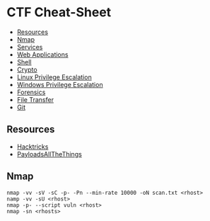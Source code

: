 # CTF Cheat-Sheet

- [Resources](#resources)
- [Nmap](#nmap)
- [Services](Services.md)
- [Web Applications](Web_Applications.md)
- [Shell](Shell.md)
- [Crypto](Crypto.md)
- [Linux Privilege Escalation](Linux_Privilege_Escalation.md)
- [Windows Privilege Escalation](Windows_Privilege_Escalation.md)
- [Forensics](Forensics.md)
- [File Transfer](File_Transfer.md)
- [Git](Git.md)

## Resources

- [Hacktricks](https://book.hacktricks.xyz/)
- [PayloadsAllTheThings](https://github.com/swisskyrepo/PayloadsAllTheThings/tree/master)

## Nmap

```
nmap -vv -sV -sC -p- -Pn --min-rate 10000 -oN scan.txt <rhost>
namp -vv -sU <rhost>
nmap -p- --script vuln <rhost>
nmap -sn <rhosts>
```
